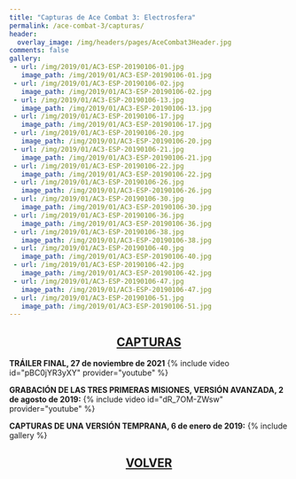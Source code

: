 ```yaml
---
title: "Capturas de Ace Combat 3: Electrosfera"
permalink: /ace-combat-3/capturas/
header:
  overlay_image: /img/headers/pages/AceCombat3Header.jpg
comments: false
gallery:
 - url: /img/2019/01/AC3-ESP-20190106-01.jpg
   image_path: /img/2019/01/AC3-ESP-20190106-01.jpg
 - url: /img/2019/01/AC3-ESP-20190106-02.jpg
   image_path: /img/2019/01/AC3-ESP-20190106-02.jpg
 - url: /img/2019/01/AC3-ESP-20190106-13.jpg
   image_path: /img/2019/01/AC3-ESP-20190106-13.jpg
 - url: /img/2019/01/AC3-ESP-20190106-17.jpg
   image_path: /img/2019/01/AC3-ESP-20190106-17.jpg
 - url: /img/2019/01/AC3-ESP-20190106-20.jpg
   image_path: /img/2019/01/AC3-ESP-20190106-20.jpg
 - url: /img/2019/01/AC3-ESP-20190106-21.jpg
   image_path: /img/2019/01/AC3-ESP-20190106-21.jpg
 - url: /img/2019/01/AC3-ESP-20190106-22.jpg
   image_path: /img/2019/01/AC3-ESP-20190106-22.jpg
 - url: /img/2019/01/AC3-ESP-20190106-26.jpg
   image_path: /img/2019/01/AC3-ESP-20190106-26.jpg
 - url: /img/2019/01/AC3-ESP-20190106-30.jpg
   image_path: /img/2019/01/AC3-ESP-20190106-30.jpg
 - url: /img/2019/01/AC3-ESP-20190106-36.jpg
   image_path: /img/2019/01/AC3-ESP-20190106-36.jpg
 - url: /img/2019/01/AC3-ESP-20190106-38.jpg
   image_path: /img/2019/01/AC3-ESP-20190106-38.jpg
 - url: /img/2019/01/AC3-ESP-20190106-40.jpg
   image_path: /img/2019/01/AC3-ESP-20190106-40.jpg
 - url: /img/2019/01/AC3-ESP-20190106-42.jpg
   image_path: /img/2019/01/AC3-ESP-20190106-42.jpg
 - url: /img/2019/01/AC3-ESP-20190106-47.jpg
   image_path: /img/2019/01/AC3-ESP-20190106-47.jpg
 - url: /img/2019/01/AC3-ESP-20190106-51.jpg
   image_path: /img/2019/01/AC3-ESP-20190106-51.jpg
---
```

<h2 style="text-align: center;"><strong><a href="/ace-combat-3/capturas/">CAPTURAS</a></strong></h2>

**TRÁILER FINAL, 27 de noviembre de 2021**
{% include video id="pBC0jYR3yXY" provider="youtube" %}

**GRABACIÓN DE LAS TRES PRIMERAS MISIONES, VERSIÓN AVANZADA, 2 de agosto de 2019:**
{% include video id="dR_7OM-ZWsw" provider="youtube" %}

**CAPTURAS DE UNA VERSIÓN TEMPRANA, 6 de enero de 2019:**
{% include gallery %}

<h2 style="text-align: center;"><a href="/ace-combat-3/"><strong>VOLVER</strong></a></h2>


